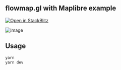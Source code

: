 ## flowmap.gl with Maplibre example

[![Open in StackBlitz](https://developer.stackblitz.com/img/open_in_stackblitz_small.svg)](https://stackblitz.com/github/ilyabo/flowmap.gl-purejs-example?file=main.js)


![image](https://github.com/ilyabo/flowmap.gl-purejs-example/assets/351828/504630cc-5dbb-407f-9278-81532c57435e)

## Usage

```bash
yarn
yarn dev
```
